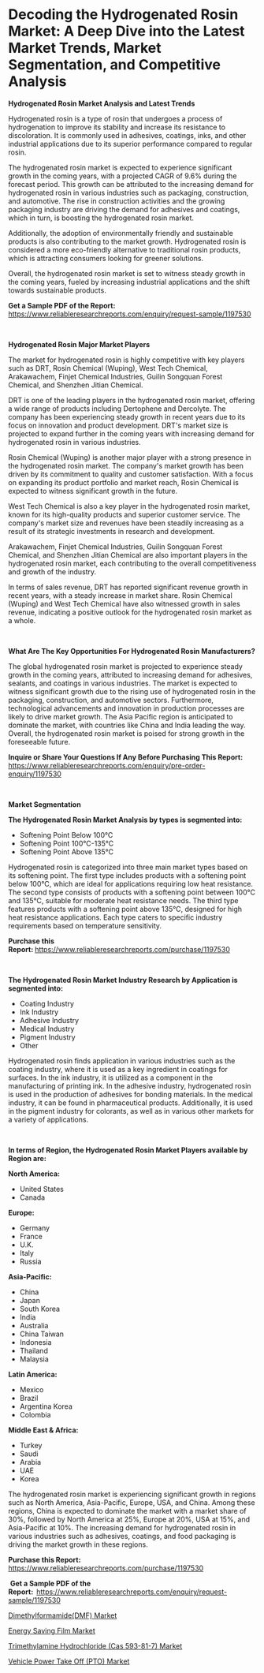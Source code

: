 <p><h1>Decoding the Hydrogenated Rosin Market: A Deep Dive into the Latest Market Trends, Market Segmentation, and Competitive Analysis</h1></p><p><strong>Hydrogenated Rosin Market Analysis and Latest Trends</strong></p>
<p><p>Hydrogenated rosin is a type of rosin that undergoes a process of hydrogenation to improve its stability and increase its resistance to discoloration. It is commonly used in adhesives, coatings, inks, and other industrial applications due to its superior performance compared to regular rosin.</p><p>The hydrogenated rosin market is expected to experience significant growth in the coming years, with a projected CAGR of 9.6% during the forecast period. This growth can be attributed to the increasing demand for hydrogenated rosin in various industries such as packaging, construction, and automotive. The rise in construction activities and the growing packaging industry are driving the demand for adhesives and coatings, which in turn, is boosting the hydrogenated rosin market.</p><p>Additionally, the adoption of environmentally friendly and sustainable products is also contributing to the market growth. Hydrogenated rosin is considered a more eco-friendly alternative to traditional rosin products, which is attracting consumers looking for greener solutions.</p><p>Overall, the hydrogenated rosin market is set to witness steady growth in the coming years, fueled by increasing industrial applications and the shift towards sustainable products.</p></p>
<p><strong>Get a Sample PDF of the Report:&nbsp;</strong> <a href="https://www.reliableresearchreports.com/enquiry/request-sample/1197530">https://www.reliableresearchreports.com/enquiry/request-sample/1197530</a></p>
<p>&nbsp;</p>
<p><strong>Hydrogenated Rosin Major Market Players</strong></p>
<p><p>The market for hydrogenated rosin is highly competitive with key players such as DRT, Rosin Chemical (Wuping), West Tech Chemical, Arakawachem, Finjet Chemical Industries, Guilin Songquan Forest Chemical, and Shenzhen Jitian Chemical. </p><p>DRT is one of the leading players in the hydrogenated rosin market, offering a wide range of products including Dertophene and Dercolyte. The company has been experiencing steady growth in recent years due to its focus on innovation and product development. DRT's market size is projected to expand further in the coming years with increasing demand for hydrogenated rosin in various industries.</p><p>Rosin Chemical (Wuping) is another major player with a strong presence in the hydrogenated rosin market. The company's market growth has been driven by its commitment to quality and customer satisfaction. With a focus on expanding its product portfolio and market reach, Rosin Chemical is expected to witness significant growth in the future.</p><p>West Tech Chemical is also a key player in the hydrogenated rosin market, known for its high-quality products and superior customer service. The company's market size and revenues have been steadily increasing as a result of its strategic investments in research and development.</p><p>Arakawachem, Finjet Chemical Industries, Guilin Songquan Forest Chemical, and Shenzhen Jitian Chemical are also important players in the hydrogenated rosin market, each contributing to the overall competitiveness and growth of the industry.</p><p>In terms of sales revenue, DRT has reported significant revenue growth in recent years, with a steady increase in market share. Rosin Chemical (Wuping) and West Tech Chemical have also witnessed growth in sales revenue, indicating a positive outlook for the hydrogenated rosin market as a whole.</p></p>
<p>&nbsp;</p>
<p><strong>What Are The Key Opportunities For Hydrogenated Rosin Manufacturers?</strong></p>
<p><p>The global hydrogenated rosin market is projected to experience steady growth in the coming years, attributed to increasing demand for adhesives, sealants, and coatings in various industries. The market is expected to witness significant growth due to the rising use of hydrogenated rosin in the packaging, construction, and automotive sectors. Furthermore, technological advancements and innovation in production processes are likely to drive market growth. The Asia Pacific region is anticipated to dominate the market, with countries like China and India leading the way. Overall, the hydrogenated rosin market is poised for strong growth in the foreseeable future.</p></p>
<p><strong>Inquire or Share Your Questions If Any Before Purchasing This Report:</strong> <a href="https://www.reliableresearchreports.com/enquiry/pre-order-enquiry/1197530">https://www.reliableresearchreports.com/enquiry/pre-order-enquiry/1197530</a></p>
<p>&nbsp;</p>
<p><strong>Market Segmentation</strong></p>
<p><strong>The Hydrogenated Rosin Market Analysis by types is segmented into:</strong></p>
<p><ul><li>Softening Point Below 100℃</li><li>Softening Point 100℃-135℃</li><li>Softening Point Above 135℃</li></ul></p>
<p><p>Hydrogenated rosin is categorized into three main market types based on its softening point. The first type includes products with a softening point below 100℃, which are ideal for applications requiring low heat resistance. The second type consists of products with a softening point between 100℃ and 135℃, suitable for moderate heat resistance needs. The third type features products with a softening point above 135℃, designed for high heat resistance applications. Each type caters to specific industry requirements based on temperature sensitivity.</p></p>
<p><strong>Purchase this Report:&nbsp;</strong><a href="https://www.reliableresearchreports.com/purchase/1197530">https://www.reliableresearchreports.com/purchase/1197530</a></p>
<p>&nbsp;</p>
<p><strong>The Hydrogenated Rosin Market Industry Research by Application is segmented into:</strong></p>
<p><ul><li>Coating Industry</li><li>Ink Industry</li><li>Adhesive Industry</li><li>Medical Industry</li><li>Pigment Industry</li><li>Other</li></ul></p>
<p><p>Hydrogenated rosin finds application in various industries such as the coating industry, where it is used as a key ingredient in coatings for surfaces. In the ink industry, it is utilized as a component in the manufacturing of printing ink. In the adhesive industry, hydrogenated rosin is used in the production of adhesives for bonding materials. In the medical industry, it can be found in pharmaceutical products. Additionally, it is used in the pigment industry for colorants, as well as in various other markets for a variety of applications.</p></p>
<p>&nbsp;</p>
<p><strong>In terms of Region, the Hydrogenated Rosin Market Players available by Region are:</strong></p>
<p>
    <p> <strong> North America: </strong>
        <ul>
            <li>United States</li>
            <li>Canada</li>
        </ul>
        </p> 
    <p> <strong> Europe: </strong>
        <ul>
            <li>Germany</li>
            <li>France</li>
            <li>U.K.</li>
            <li>Italy</li>
            <li>Russia</li>
        </ul>
        </p> 
    <p> <strong> Asia-Pacific: </strong>
        <ul>
            <li>China</li>
            <li>Japan</li>
            <li>South Korea</li>
            <li>India</li>
            <li>Australia</li>
            <li>China Taiwan</li>
            <li>Indonesia</li>
            <li>Thailand</li>
            <li>Malaysia</li>
        </ul>
        </p> 
    <p> <strong> Latin America: </strong>
        <ul>
            <li>Mexico</li>
            <li>Brazil</li>
            <li>Argentina Korea</li>
            <li>Colombia</li>
        </ul>
        </p> 
    <p> <strong> Middle East & Africa: </strong>
        <ul>
            <li>Turkey</li>
            <li>Saudi</li>
            <li>Arabia</li>
            <li>UAE</li>
            <li>Korea</li>
        </ul>
    </p>
    </p>
<p><p>The hydrogenated rosin market is experiencing significant growth in regions such as North America, Asia-Pacific, Europe, USA, and China. Among these regions, China is expected to dominate the market with a market share of 30%, followed by North America at 25%, Europe at 20%, USA at 15%, and Asia-Pacific at 10%. The increasing demand for hydrogenated rosin in various industries such as adhesives, coatings, and food packaging is driving the market growth in these regions.</p></p>
<p><strong>Purchase this Report: </strong><a href="https://www.reliableresearchreports.com/purchase/1197530">https://www.reliableresearchreports.com/purchase/1197530</a></p>
<p>&nbsp;<strong>Get a Sample PDF of the Report:&nbsp;&nbsp;</strong><a href="https://www.reliableresearchreports.com/enquiry/request-sample/1197530">https://www.reliableresearchreports.com/enquiry/request-sample/1197530</a></p>
<p><strong></strong></p>
<p><p><a href="https://view.publitas.com/reportprime-1/dimethylformamide-dmf-market-research-report-reveals-the-latest-trends-and-opportunities-of-this-market-for-period-from-2023-2030/">Dimethylformamide(DMF) Market</a></p><p><a href="https://view.publitas.com/reportprime-1/energy-saving-film-market-furnish-information-about-market-size-market-share-market-dynamics-and-projections-spanning-from-2023-to-2030/">Energy Saving Film Market</a></p><p><a href="https://view.publitas.com/reportprime-1/trimethylamine-hydrochloride-cas-593-81-7-market-share-market-new-trends-analysis-report-by-type-by-application-by-end-use-by-region-and-segment-forecasts-2023-2030/">Trimethylamine Hydrochloride (Cas 593-81-7) Market</a></p><p><a href="https://five-trouble-98a.notion.site/Vehicle-Power-Take-Off-PTO-Market-Size-Growth-Outlook-from-2024-to-2031-projecting-at-Market-s-T-18a0d8448bc24b348ea497855fb11538">Vehicle Power Take Off (PTO) Market</a></p></p>
